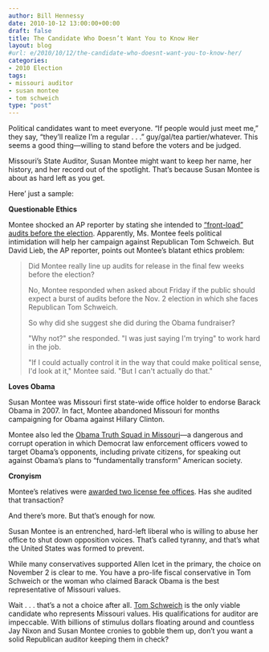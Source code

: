 ```yaml
---
author: Bill Hennessy
date: 2010-10-12 13:00:00+00:00
draft: false
title: The Candidate Who Doesn’t Want You to Know Her
layout: blog
#url: e/2010/10/12/the-candidate-who-doesnt-want-you-to-know-her/
categories:
- 2010 Election
tags:
- missouri auditor
- susan montee
- tom schweich
type: "post"
---
```


Political candidates want to meet everyone. “If people would just meet me,” they say, “they’ll realize I’m a regular . . .” guy/gal/tea partier/whatever. This seems a good thing—willing to stand before the voters and be judged. 

 

Missouri’s State Auditor, Susan Montee might want to keep her name, her history, and her record out of the spotlight. That’s because Susan Montee is about as hard left as you get. 

 

Here’ just a sample:

 

**Questionable Ethics**

 

Montee shocked an AP reporter by stating she intended to [“front-load” audits before the election](https://www.columbiatribune.com/news/2010/sep/20/montee-denies-releasing-audits-for-political-gain/). Apparently, Ms. Montee feels political intimidation will help her campaign against Republican Tom Schweich. But David Lieb, the AP reporter, points out Montee’s blatant ethics problem:

 

>   
> 
> Did Montee really line up audits for release in the final few weeks before the election?
> 
>    
> 
> No, Montee responded when asked about Friday if the public should expect a burst of audits before the Nov. 2 election in which she faces Republican Tom Schweich.
> 
>    
> 
> So why did she suggest she did during the Obama fundraiser?
> 
>    
> 
> "Why not?" she responded. "I was just saying I'm trying" to work hard in the job.
> 
>    
> 
> "If I could actually control it in the way that could make political sense, I'd look at it," Montee said. "But I can't actually do that."
> 
> 

 

**Loves Obama**

 

Susan Montee was Missouri first state-wide office holder to endorse Barack Obama in 2007. In fact, Montee abandoned Missouri for months campaigning for Obama against Hillary Clinton. 

 

Montee also led the [Obama Truth Squad in Missouri](https://www.mogop.org/2010/03/1793/)—a dangerous and corrupt operation in which Democrat law enforcement officers vowed to target Obama’s opponents, including private citizens, for speaking out against Obama’s plans to “fundamentally transform” American society. 

 

**Cronyism**

 

Montee’s relatives were [awarded two license fee offices](https://www.mogop.org/2010/03/1793/). Has she audited that transaction?

 

And there’s more. But that’s enough for now. 

 

Susan Montee is an entrenched, hard-left liberal who is willing to abuse her office to shut down opposition voices. That’s called tyranny, and that’s what the United States was formed to prevent. 

 

While many conservatives supported Allen Icet in the primary, the choice on November 2 is clear to me. You have a pro-life fiscal conservative in Tom Schweich or the woman who claimed Barack Obama is the best representative of Missouri values.

 

Wait . . . that’s a not a choice after all. [Tom Schweich](https://www.tomschweich.com/) is the only viable candidate who represents Missouri values. His qualifications for auditor are impeccable. With billions of stimulus dollars floating around and countless Jay Nixon and Susan Montee cronies to gobble them up, don’t you want a solid Republican auditor keeping them in check? 
